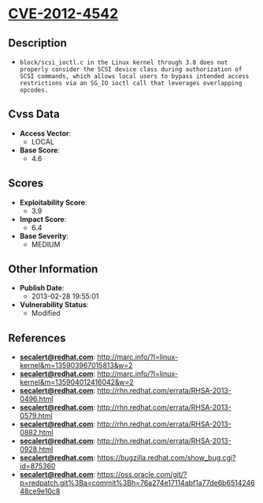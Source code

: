 
# [CVE-2012-4542](http://marc.info/?l=linux-kernel&m=135903967015813&w=2)

## Description

- `block/scsi_ioctl.c in the Linux kernel through 3.8 does not properly consider the SCSI device class during authorization of SCSI commands, which allows local users to bypass intended access restrictions via an SG_IO ioctl call that leverages overlapping opcodes.`

## Cvss Data

- **Access Vector**:
  - LOCAL
- **Base Score**:
  - 4.6

## Scores

- **Exploitability Score**:
  - 3.9
- **Impact Score**:
  - 6.4
- **Base Severity**:
  - MEDIUM

## Other Information

- **Publish Date**:
  - 2013-02-28 19:55:01
- **Vulnerability Status**:
  - Modified

## References

- **secalert@redhat.com**: http://marc.info/?l=linux-kernel&m=135903967015813&w=2
- **secalert@redhat.com**: http://marc.info/?l=linux-kernel&m=135904012416042&w=2
- **secalert@redhat.com**: http://rhn.redhat.com/errata/RHSA-2013-0496.html
- **secalert@redhat.com**: http://rhn.redhat.com/errata/RHSA-2013-0579.html
- **secalert@redhat.com**: http://rhn.redhat.com/errata/RHSA-2013-0882.html
- **secalert@redhat.com**: http://rhn.redhat.com/errata/RHSA-2013-0928.html
- **secalert@redhat.com**: https://bugzilla.redhat.com/show_bug.cgi?id=875360
- **secalert@redhat.com**: https://oss.oracle.com/git/?p=redpatch.git%3Ba=commit%3Bh=76a274e17114abf1a77de6b651424648ce9e10c8
